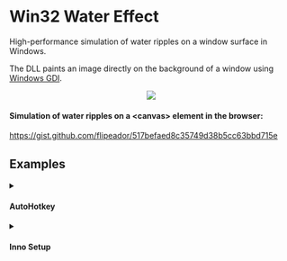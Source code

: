 # Win32 Water Effect

High-performance simulation of water ripples on a window surface in Windows.

The DLL paints an image directly on the background of a window using [Windows GDI][gdi].

<p align="center">
<img src="demo.webp"/>
</p>

#### Simulation of water ripples on a \<canvas> element in the browser:

<https://gist.github.com/flipeador/517befaed8c35749d38b5cc63bbd715e>

## Examples

<details>
<summary><h4>AutoHotkey</h4></summary>

<https://www.autohotkey.com>

[`32-Bit/waterfx.ahk`](32-Bit/waterfx.ahk)

[`64-Bit/waterfx.ahk`](64-Bit/waterfx.ahk)

</details>

<details>
<summary><h4>Inno Setup</h4></summary>

Function definitions:

```pascal
function create(): THandle;
external 'create@files:waterfx.dll stdcall delayload';
procedure destroy(id: THandle);
external 'destroy@files:waterfx.dll stdcall delayload';
procedure load(id: THandle; bmp: HBITMAP);
external 'load@files:waterfx.dll stdcall delayload';
procedure set_hwnd(id: THandle; wnd: HWND);
external 'set_hwnd@files:waterfx.dll stdcall delayload';
procedure set_pos(id: THandle; x,y: Integer);
external 'set_pos@files:waterfx.dll stdcall delayload';
procedure set_alpha_format(id: THandle; afmt: Integer);
external 'set_alpha_format@files:waterfx.dll stdcall delayload';
procedure resize(id: THandle; width,height: Integer);
external 'resize@files:waterfx.dll stdcall delayload';
procedure autosize(id: THandle; enabled: Boolean);
external 'autosize@files:waterfx.dll stdcall delayload';
procedure blob(id: THandle; x,y,radius,height: Integer);
external 'blob@files:waterfx.dll stdcall delayload';
procedure start(id: THandle);
external 'start@files:waterfx.dll stdcall delayload';
procedure stop(id: THandle);
external 'stop@files:waterfx.dll stdcall delayload';
procedure set_density(id: THandle; density: Integer);
external 'set_density@files:waterfx.dll stdcall delayload';
procedure wm_mousemove(id: THandle; radius,height: Integer);
external 'wm_mousemove@files:waterfx.dll stdcall delayload';
procedure wm_lbuttondown(id: THandle; radius,height: Integer);
external 'wm_lbuttondown@files:waterfx.dll stdcall delayload';
procedure wm_lbuttonup(id: THandle; radius,height: Integer);
external 'wm_lbuttonup@files:waterfx.dll stdcall delayload';
```

<details>
<summary>Non Resizable</summary>

```pascal
[Setup]
AppName=My App
AppVersion=1
WizardResizable=no
WizardSizePercent=100
WizardStyle=modern
OutputDir=.
DefaultDirName=\My App
DisableWelcomePage=no

[Files]
Source: "waterfx.dll"; Flags: dontcopy
;Source: "logo.bmp"; Flags: dontcopy

[Code]
// <FUNCTION DEFINITIONS>

var
  wfx: THandle;
  logo: TBitmapImage;

const
  TOP = 50;
  LEFT = 50;

procedure InitializeWizard();
begin
  logo := TBitmapImage.Create(WizardForm);
  logo.Bitmap.LoadFromFile(ExpandConstant('{src}\logo.bmp'));

  WizardForm.OuterNotebook.Hide;
  WizardForm.ClientWidth := logo.Bitmap.Width + 2 * LEFT;

  wfx := create();
  load(wfx, logo.Bitmap.Handle);
  //set_alpha_format(wfx, $01);
  set_hwnd(wfx, WizardForm.Handle);
  set_pos(wfx, LEFT, TOP);
  start(wfx);

  // Blob on mouse events.
  // Set to 0 to disable.
  wm_mousemove(wfx, 2, 30);
  wm_lbuttondown(wfx, 3, 300);
  wm_lbuttonup(wfx, 4, 500);
end;

procedure DeinitializeSetup();
begin
  destroy(wfx);
  WizardForm.Free;
end;
```

</details>

<details>
<summary>Resizable</summary>

```pascal
[Setup]
AppName=My App
AppVersion=1
WizardResizable=yes
WizardSizePercent=100
WizardStyle=modern
OutputDir=.
DefaultDirName=\My App
DisableWelcomePage=no

[Files]
Source: "waterfx.dll"; Flags: dontcopy
;Source: "logo.bmp"; Flags: dontcopy

[Code]
// <FUNCTION DEFINITIONS>

var
  wfx: THandle;
  logo: TBitmapImage;

const
  TOP = 50;
  LEFT = 50;

procedure InitializeWizard();
begin
  logo := TBitmapImage.Create(WizardForm);
  logo.Bitmap.LoadFromFile(ExpandConstant('{src}\logo.bmp'));

  WizardForm.OuterNotebook.Hide;
  WizardForm.ClientWidth := logo.Bitmap.Width + 2 * LEFT;

  wfx := create();
  load(wfx, logo.Bitmap.Handle);
  resize(wfx, WizardForm.ClientWidth - 2 * LEFT, 0);
  set_hwnd(wfx, WizardForm.Handle);
  set_pos(wfx, LEFT, TOP);
  autosize(wfx, True);
  start(wfx);

  wm_mousemove(wfx, 2, 30);
  wm_lbuttondown(wfx, 3, 300);
end;

procedure DeinitializeSetup();
begin
  destroy(wfx);
  WizardForm.Free;
end;
```

</details>

</details>

<!-- Reference Links -->
[gdi]: https://learn.microsoft.com/en-us/windows/win32/gdi/windows-gdi
